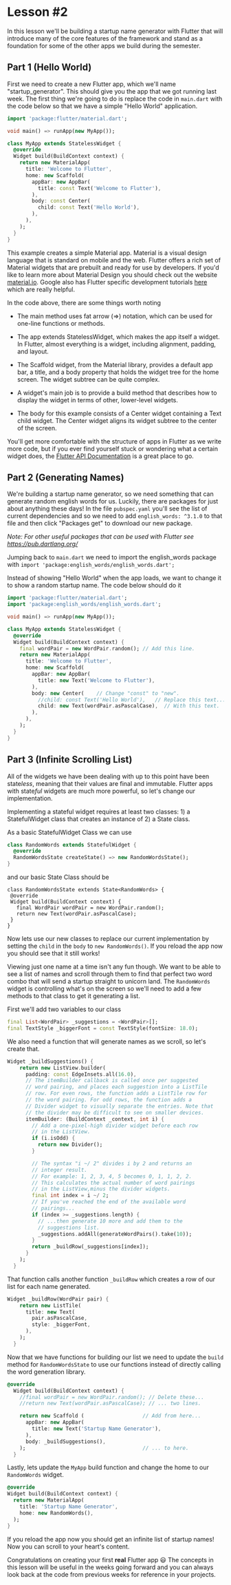 # Lesson #2
In this lesson we'll be building a startup name generator with Flutter that will introduce many of the core features of the framework and stand as a foundation for some of the other apps we build during the semester. 

## Part 1 (Hello World)
First we need to create a new Flutter app, which we'll name "startup_generator". This should give you the app that we got running last week. The first thing we're going to do is replace the code in ```main.dart``` with the code below so that we have a simple "Hello World" application.

```dart
import 'package:flutter/material.dart';

void main() => runApp(new MyApp());

class MyApp extends StatelessWidget {
  @override
  Widget build(BuildContext context) {
    return new MaterialApp(
      title: 'Welcome to Flutter',
      home: new Scaffold(
        appBar: new AppBar(
          title: const Text('Welcome to Flutter'),
        ),
        body: const Center(
          child: const Text('Hello World'),
        ),
      ),
    );
  }
}
```

This example creates a simple Material app. Material is a visual design language that is standard on mobile and the web. Flutter offers a rich set of Material widgets that are prebuilt and ready for use by developers. If you'd like to learn more about Material Design you should check out the website [material.io](https://material.io/design/). Google also has Flutter specific development tutorials [here](https://material.io/collections/developer-tutorials/#flutter) which are really helpful. 

In the code above, there are some things worth noting 
* The main method uses fat arrow (=>) notation, which can be used for one-line functions or methods.

* The app extends StatelessWidget, which makes the app itself a widget. In Flutter, almost everything is a widget, including alignment, padding, and layout.

* The Scaffold widget, from the Material library, provides a default app bar, a title, and a body property that holds the widget tree for the home screen. The widget subtree can be quite complex.

* A widget's main job is to provide a build method that describes how to display the widget in terms of other, lower-level widgets.

* The body for this example consists of a Center widget containing a Text child widget. The Center widget aligns its widget subtree to the center of the screen.

You'll get more comfortable with the structure of apps in Flutter as we write more code, but if you ever find yourself stuck or wondering what a certain widget does, the [Flutter API Documentation](https://docs.flutter.io/) is a great place to go. 

## Part 2 (Generating Names)
We're building a startup name generator, so we need something that can generate random english words for us. Luckily, there are packages for just about anything these days! In the file ```pubspec.yaml``` you'll see the list of current dependencies and so we need to add ```english_words: ^3.1.0``` to that file and then click "Packages get" to download our new package. 

*Note: For other useful packages that can be used with Flutter see https://pub.dartlang.org/* 

Jumping back to ```main.dart``` we need to import the english_words package with ```import 'package:english_words/english_words.dart';```

Instead of showing "Hello World" when the app loads, we want to change it to show a random startup name. The code below should do it

```dart
import 'package:flutter/material.dart';
import 'package:english_words/english_words.dart';

void main() => runApp(new MyApp());

class MyApp extends StatelessWidget {
  @override
  Widget build(BuildContext context) {
    final wordPair = new WordPair.random(); // Add this line.
    return new MaterialApp(
      title: 'Welcome to Flutter',
      home: new Scaffold(
        appBar: new AppBar(
          title: new Text('Welcome to Flutter'),
        ),
        body: new Center(    // Change "const" to "new".
          //child: const Text('Hello World'),   // Replace this text...
          child: new Text(wordPair.asPascalCase),  // With this text.
        ),
      ),
    );
  }
}
```

## Part 3 (Infinite Scrolling List)
All of the widgets we have been dealing with up to this point have been state*less*, meaning that their values are final and immutable. Flutter apps with state*ful* widgets are much more powerful, so let's change our implementation.

Implementing a stateful widget requires at least two classes: 1) a StatefulWidget class that creates an instance of 2) a State class. 

As a basic StatefulWidget Class we can use
```dart
class RandomWords extends StatefulWidget {
  @override
  RandomWordsState createState() => new RandomWordsState();
}
```

 and our basic State Class should be
 
 ```
 class RandomWordsState extends State<RandomWords> {
  @override                                  
  Widget build(BuildContext context) {
    final WordPair wordPair = new WordPair.random();
    return new Text(wordPair.asPascalCase);
  }                                          
}
```

Now lets use our new classes to replace our current implementation by setting the ```child``` in the ```body``` to ```new RandomWords()```. If you reload the app now you should see that it still works!

Viewing just one name at a time isn't any fun though. We want to be able to see a list of names and scroll through them to find that perfect two word combo that will send a startup straight to unicorn land. The ```RandomWords``` widget is controlling what's on the screen so we'll need to add a few methods to that class to get it generating a list. 

First we'll add two variables to our class 
```dart
final List<WordPair> _suggestions = <WordPair>[];
final TextStyle _biggerFont = const TextStyle(fontSize: 18.0);
```

We also need a function that will generate names as we scroll, so let's create that.

```dart
Widget _buildSuggestions() {
    return new ListView.builder(
      padding: const EdgeInsets.all(16.0),
      // The itemBuilder callback is called once per suggested 
      // word pairing, and places each suggestion into a ListTile
      // row. For even rows, the function adds a ListTile row for
      // the word pairing. For odd rows, the function adds a 
      // Divider widget to visually separate the entries. Note that
      // the divider may be difficult to see on smaller devices.
      itemBuilder: (BuildContext _context, int i) {
        // Add a one-pixel-high divider widget before each row 
        // in the ListView.
        if (i.isOdd) {
          return new Divider();
        }

        // The syntax "i ~/ 2" divides i by 2 and returns an 
        // integer result.
        // For example: 1, 2, 3, 4, 5 becomes 0, 1, 1, 2, 2.
        // This calculates the actual number of word pairings 
        // in the ListView,minus the divider widgets.
        final int index = i ~/ 2;
        // If you've reached the end of the available word
        // pairings...
        if (index >= _suggestions.length) {
          // ...then generate 10 more and add them to the 
          // suggestions list.
          _suggestions.addAll(generateWordPairs().take(10));
        }
        return _buildRow(_suggestions[index]);
      }
    );
  }
  ```

That function calls another function ```_buildRow``` which creates a row of our list for each name generated.

```dart
Widget _buildRow(WordPair pair) {
    return new ListTile(
      title: new Text(
        pair.asPascalCase,
        style: _biggerFont,
      ),
    );
  }
```

Now that we have functions for building our list we need to update the ```build``` method for ```RandomWordsState``` to use our functions instead of directly calling the word generation library. 

```dart
@override
  Widget build(BuildContext context) {
    //final wordPair = new WordPair.random(); // Delete these... 
    //return new Text(wordPair.asPascalCase); // ... two lines.

    return new Scaffold (                   // Add from here... 
      appBar: new AppBar(
        title: new Text('Startup Name Generator'),
      ),
      body: _buildSuggestions(),
    );                                      // ... to here.
  }
  ```
  
  Lastly, lets update the ```MyApp``` build function and change the home to our ```RandomWords``` widget.
  
  ```dart
  @override
  Widget build(BuildContext context) {
    return new MaterialApp(
      title: 'Startup Name Generator',
      home: new RandomWords(),
    );
  }
  ```
  If you reload the app now you should get an infinite list of startup names! Now you can scroll to your heart's content. 
  
  Congratulations on creating your first **real** Flutter app :smiley: The concepts in this lesson will be useful in the weeks going forward and you can always look back at the code from previous weeks for reference in your projects. 
